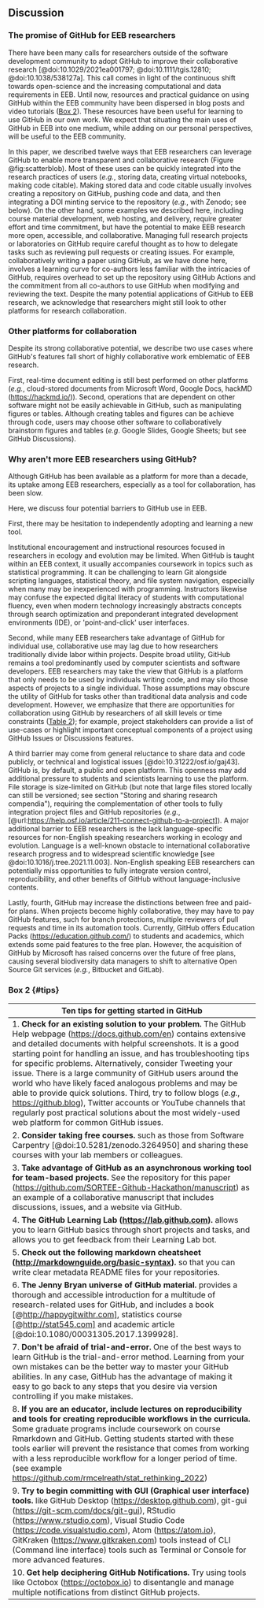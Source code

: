## Discussion
<!--*Contributors to this section: Rob, Brandon*-->

### The promise of GitHub for EEB researchers

There have been many calls for researchers outside of the software development community to adopt GitHub to improve their collaborative research [@doi:10.1029/2021ea001797; @doi:10.1111/tgis.12810; @doi:10.1038/538127a].
This call comes in light of the continuous shift towards open-science and the increasing computational and data requirements in EEB.
Until now, resources and practical guidance on using GitHub within the EEB community have been dispersed in blog posts and video tutorials ([Box 2](#tips)).
These resources have been useful for learning to use GitHub in our own work.
We expect that situating the main uses of GitHub in EEB into one medium, while adding on our personal perspectives, will be useful to the EEB community.

In this paper, we described twelve ways that EEB researchers can leverage GitHub to enable more transparent and collaborative research (Figure @fig:scatterblob).
Most of these uses can be quickly integrated into the research practices of users (_e.g._, storing data, creating virtual notebooks, making code citable).
Making stored data and code citable usually involves creating a repository on GitHub, pushing code and data, and then integrating a DOI minting service to the repository (_e.g._, with Zenodo; see below).
On the other hand, some examples we described here, including course material development, web hosting, and delivery, require greater effort and time commitment, but have the potential to make EEB research more open, accessible, and collaborative.
Managing full research projects or laboratories on GitHub require careful thought as to how to delegate tasks such as reviewing pull requests or creating issues.
For example, collaboratively writing a paper using GitHub, as we have done here, involves a learning curve for co-authors less familiar with the intricacies of GitHub, requires overhead to set up the repository using GitHub Actions and the commitment from all co-authors to use GitHub when modifying and reviewing the text.
Despite the many potential applications of GitHub to EEB research, we acknowledge that researchers might still look to other platforms for research collaboration.

### Other platforms for collaboration

<!--*Contributors to this section: Rob*-->

Despite its strong collaborative potential, we describe two use cases where GitHub's features fall short of highly collaborative work emblematic of EEB research.


First, real-time document editing is still best performed on other platforms (_e.g._, cloud-stored documents from Microsoft Word, Google Docs, hackMD (<https://hackmd.io/>)).
Second, operations that are dependent on other software might not be easily achievable in GitHub, such as manipulating figures or tables.
Although creating tables and figures can be achieve through code, users may choose other software to collaboratively brainstorm figures and tables (_e.g_. Google Slides, Google Sheets; but see GitHub Discussions).

### Why aren't more EEB researchers using GitHub?

<!--*Contributors to this section: Saeed, Vivienne, PHPB*-->

Although GitHub has been available as a platform for more than a decade, its uptake among EEB researchers, especially as a tool for collaboration, has been slow.

Here, we discuss four potential barriers to GitHub use in EEB.

First, there may be hesitation to independently adopting and learning a new tool.

Institutional encouragement and instructional resources focused in researchers in ecology and evolution may be limited.
When GitHub is taught within an EEB context, it usually accompanies coursework in topics such as statistical programming.
It can be challenging to learn Git alongside scripting languages, statistical theory, and file system navigation, especially when many may be inexperienced with programming.
Instructors likewise may confuse the expected digital literacy of students with computational fluency, even when modern technology increasingly abstracts concepts through search optimization and preponderant integrated development environments (IDE), or 'point-and-click' user interfaces.

Second, while many EEB researchers take advantage of GitHub for individual use, collaborative use may lag due to how researchers traditionally divide labor within projects.
Despite broad utility, GitHub remains a tool predominantly used by computer scientists and software developers. 
EEB researchers may take the view that GitHub is a platform that only needs to be used by individuals writing code, and may silo those aspects of projects to a single individual.
Those assumptions may obscure the utility of GitHub for tasks other than traditional data analysis and code development.
However, we emphasize that there are opportunities for collaboration using GitHub by researchers of all skill levels or time constraints ([Table 2](#tbl:roles)); for example, project stakeholders can provide a list of use-cases or highlight important conceptual components of a project using GitHub Issues or Discussions features.

A third barrier may come from general reluctance to share data and code publicly, or technical and logistical issues [@doi:10.31222/osf.io/gaj43].
GitHub is, by default, a public and open platform.
This openness may add additional pressure to students and scientists learning to use the platform.
File storage is size-limited on GitHub (but note that large files stored locally can still be versioned; see section "Storing and sharing research compendia"), requiring the complementation of other tools to fully integration project files and GitHub repositories (_e.g._, [@url:https://help.osf.io/article/211-connect-github-to-a-project]).
A major additional barrier to EEB researchers is the lack language-specific resources for non-English speaking researchers working in ecology and evolution.
Language is a well-known obstacle to international collaborative research progress and to widespread scientific knowledge [see @doi:10.1016/j.tree.2021.11.003].
Non-English speaking EEB researchers can potentially miss opportunities to fully integrate version control, reproducibility, and other benefits of GitHub without language-inclusive contents.

Lastly, fourth, GitHub may increase the distinctions between free and paid-for plans.
When projects become highly collaborative, they may have to pay GitHub features, such for branch protections, multiple reviewers of pull requests and time in its automation tools.
Currently, GitHub offers Education Packs (https://education.github.com/) to students and academics, which extends some paid features to the free plan.
However, the acquisition of GitHub by Microsoft has raised concerns over the future of free plans, causing several biodiversity data managers to shift to alternative Open Source Git services (_e.g._, Bitbucket and GitLab).

### Box 2 {#tips}

<!--*Contributors to this section: Ali, Emma*-->

| Ten tips for getting started in GitHub |
|------------------------------------------------------------------------|
| 1. **Check for an existing solution to your problem.** The GitHub Help webpage (<https://docs.github.com/en>) contains extensive and detailed documents with helpful screenshots. It is a good starting point for handling an issue, and has troubleshooting tips for specific problems. Alternatively, consider Tweeting your issue. There is a large community of GitHub users around the world who have likely faced analogous problems and may be able to provide quick solutions. Third, try to follow blogs (_e.g._, <https://github.blog>), Twitter accounts or YouTube channels that regularly post practical solutions about the most widely-used web platform for common GitHub issues. |
| 2. **Consider taking free courses.** such as those from Software Carpentry [@doi:10.5281/zenodo.3264950] and sharing these courses with your lab members or colleagues. |
| 3. **Take advantage of GitHub as an asynchronous working tool for team-based projects.** See the repository for this paper (<https://github.com/SORTEE-Github-Hackathon/manuscript>) as an example of a collaborative manuscript that includes discussions, issues, and a website via GitHub. |
| 4. **The GitHub Learning Lab (<https://lab.github.com>).** allows you to learn GitHub basics through short projects and tasks, and allows you to get feedback from their Learning Lab bot. |
| 5. **Check out the following markdown cheatsheet (<http://markdownguide.org/basic-syntax>).** so that you can write clear metadata README files for your repositories. |
| 6. **The Jenny Bryan universe of GitHub material.** provides a thorough and accessible introduction for a multitude of research-related uses for GitHub, and includes a book [@http://happygitwithr.com], statistics course [@http://stat545.com] and academic article [@doi:10.1080/00031305.2017.1399928]. |
| 7. **Don't be afraid of trial-and-error.** One of the best ways to learn GitHub is the trial-and-error method. Learning from your own mistakes can be the better way to master your GitHub abilities. In any case, GitHub has the advantage of making it easy to go back to any steps that you desire via version controlling if you make mistakes. |
| 8. **If you are an educator, include lectures on reproducibility and tools for creating reproducible workflows in the curricula.** Some graduate programs include coursework on course Rmarkdown and GitHub. Getting students started with these tools earlier will prevent the resistance that comes from working with a less reproducible workflow for a longer period of time. (see example <https://github.com/rmcelreath/stat_rethinking_2022>) |
| 9. **Try to begin committing with GUI (Graphical user interface) tools.** like GitHub Desktop (<https://desktop.github.com>), git-gui (<https://git-scm.com/docs/git-gui>), RStudio (<https://www.rstudio.com>), Visual Studio Code (<https://code.visualstudio.com>), Atom (<https://atom.io>), GitKraken (<https://www.gitkraken.com>) tools instead of CLI (Command line interface) tools such as Terminal or Console for more advanced features.
| 10. **Get help deciphering GitHub Notifications.** Try using tools like Octobox (<https://octobox.io>) to disentangle and manage multiple notifications from distinct GitHub projects. |
